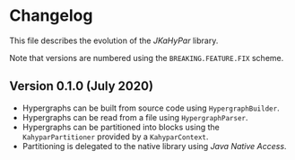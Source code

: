 # Changelog

This file describes the evolution of the *JKaHyPar* library.

Note that versions are numbered using the `BREAKING.FEATURE.FIX` scheme.

## Version 0.1.0 (July 2020)

+ Hypergraphs can be built from source code using `HypergraphBuilder`.
+ Hypergraphs can be read from a file using `HypergraphParser`.
+ Hypergraphs can be partitioned into blocks using the `KahyparPartitioner`
  provided by a `KahyparContext`.
+ Partitioning is delegated to the native library using *Java Native Access*.
